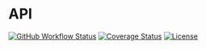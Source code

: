 # API

[![GitHub Workflow Status](https://img.shields.io/github/actions/workflow/status/miaoxing/api/build.yml?style=flat-square)](https://github.com/miaoxing/api/actions)
[![Coverage Status](https://img.shields.io/coveralls/miaoxing/api.svg?style=flat-square)](https://coveralls.io/r/miaoxing/api)
[![License](http://img.shields.io/badge/license-MIT-brightgreen.svg?style=flat-square)](http://www.opensource.org/licenses/MIT)
